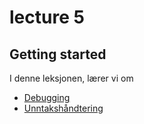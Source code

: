 # lecture 5



## Getting started

I denne leksjonen, lærer vi om

- [Debugging](https://code.visualstudio.com/docs/java/java-debugging)
- [Unntakshåndtering](https://www.programiz.com/python-programming/exception-handling)
